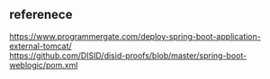 ## referenece
https://www.programmergate.com/deploy-spring-boot-application-external-tomcat/  
https://github.com/DISID/disid-proofs/blob/master/spring-boot-weblogic/pom.xml  
